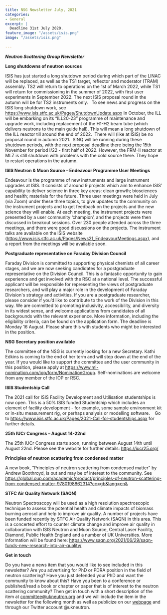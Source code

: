 ```yaml
---
title: NSG Newsletter July, 2021
categories:
- General
excerpt: |
  Deadline 31st July 2020.
feature_image: "/assets/isis.png"
image: "/assets/isis.png"
 
---
```

*****Neutron Scattering Group Newsletter*****

**Long shutdowns of neutron sources**

ISIS has just started a long shutdown period during which part of the LINAC will be replaced, as well as the TS1 target, reflector and moderator (TRAM) assembly. TS2 will return to operations on the 1st of March 2022, while TS1 will return for commissioning in the summer of 2022, with first user experiments in September 2022. The next ISIS proposal round in the autumn will be for TS2 instruments only.   To see news and progress on the ISIS long shutdown work, see https://www.isis.stfc.ac.uk/Pages/ShutdownUpdate.aspx 
In October, the ILL will be embarking on its “ILL20-23” programme of maintenance and upgrade work, including replacement of the H1-H2 beam tube (which delivers neutrons to the main guide hall). This will mean a long shutdown of the ILL reactor till around the end of 2022.  There will (like at ISIS) be no proposal round in autumn 2021.  
SINQ will be running during these shutdown periods, with the next proposal deadline there being the 15th November for period I/22 - first half of 2022. However, the FRM-II reactor at MLZ is still shutdown with problems with the cold source there. They hope to restart operations in the autumn.

**ISIS Neutron & Muon Source – Endeavour Programme User Meetings**

Endeavour is the programme of new instruments and large instrument upgrades at ISIS. It consists of around 9 projects which aim to enhance ISIS’ capability to deliver science in three key areas: clean growth; biosciences and health; materials for the future. Three user meetings were held in July (via Zoom) under these three topics, to give updates to the community on the instrument projects and to get feedback on the projects and the new science they will enable. At each meeting, the instrument projects were presented by a user community ‘champion’, and the projects were then discussed in breakout sessions. Over 230 people attended across the three meetings, and there were good discussions on the projects. The instrument talks are available on the ISIS website (https://www.isis.stfc.ac.uk/Pages/News21_EndeavourMeetings.aspx), and a report from the meetings will be available soon.

**Postgraduate representative on Faraday Division Council**

Faraday Division is committed to supporting physical chemists of all career stages, and we are now seeking candidates for a postgraduate representative on the Division Council. 
This is a fantastic opportunity to gain experience and get involved with the RSC at a national level. The successful applicant will be responsible for representing the views of postgraduate researchers, and will play a major role in the development of Faraday Division's strategy and activities.
If you are a postgraduate researcher, please consider if you’d like to contribute to the work of the Division in this way. We are committed to promoting inclusivity, accessibility, and diversity in its widest sense, and welcome applications from candidates of all backgrounds with the relevant experience. 
More information, including the eligibility criteria, can be found on the application form. The deadline is Monday 16 August. Please share this with students who might be interested in the position.

**NSG Secretary position available**

The committee of the NSG is currently looking for a new Secretary. Kathi Edkins is coming to the end of her term and will step down at the end of the year. If you would like to support the committee and the user community in this position, please apply at https://www.mi-nomination.com/iop/form/NominationGroup. Self-nominations are welcome from any member of the IOP or RSC.

**ISIS Studentship Call**

The 2021 call for ISIS Facility Development and Utilisation studentships is now open. This is a 50% ISIS funded Studentship which includes an element of facility development - for example, some sample environment kit or in-situ measurement rig, or perhaps analysis or modelling software.    Go to https://www.isis.stfc.ac.uk/Pages/2021-Call-for-studentships.aspx for further details.

**25th IUCr Congress – August 14-22nd**

The 25th IUCr Congress starts soon, running between August 14th until August 22nd. Please see the website for further details: https://iucr25.org/

**Principles of neutron scattering from condensed matter**

A new book, "Principles of neutron scattering from condensed matter" by Andrew Boothroyd, is out and may be of interest to the community. See https://global.oup.com/academic/product/principles-of-neutron-scattering-from-condensed-matter-9780198862314?cc=gb&lang=en&

**STFC Air Quality Network (SAQN)**

Neutron Spectroscopy will be used as a high resolution spectroscopic technique to assess the potential health and climate impacts of biomass burning aerosol and help to improve air quality. A number of projects have been funded recently by STFC Air Quality Network (SAQN) in this area. This is a concerted effort to counter climate change and improve air quality in collaboration with ISIS Neutron and Muon Source, Central Laser Facility, Diamond, Public Health England and a number of UK Universities. More information will be found here: https://www.saqn.org/2021/06/29/saqn-funds-new-research-into-air-quality/

**Get in touch**

Do you have a news item that you would like to see included in this newsletter? Are you advertising for PhD or PDRA position in the field of neutron scattering? Have you just defended your PhD and want the community to know about this? Have you been to a conference or published/read a book or chapter or paper that is of interest to the neutron scattering community? Then get in touch with a short description of the item at committee@ukneutron.org and we will include the item in the newsletter for the following month as well as publicize on our [webpage](http://ukneutron.org) and through our Twitter account @ukneutron. 



